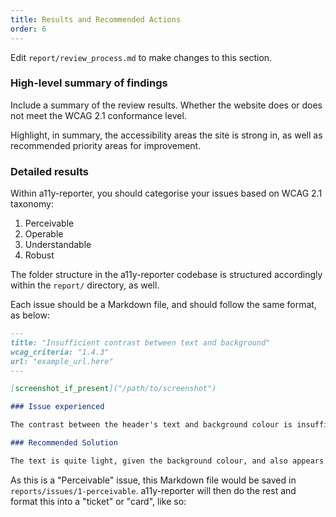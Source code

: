 ```yaml
---
title: Results and Recommended Actions
order: 6
---
```


Edit `report/review_process.md` to make changes to this section.

### High-level summary of findings

Include a summary of the review results. Whether the website does or does not meet the WCAG 2.1 conformance level.

Highlight, in summary, the accessibility areas the site is strong in, as well as recommended priority areas for improvement.

### Detailed results

Within a11y-reporter, you should categorise your issues based on WCAG 2.1 taxonomy:

1. Perceivable
2. Operable
3. Understandable
4. Robust

The folder structure in the a11y-reporter codebase is structured accordingly within the `report/` directory, as well.

Each issue should be a Markdown file, and should follow the same format, as below:

```markdown
---
title: "Insufficient contrast between text and background"
wcag_criteria: "1.4.3"
url: "example_url.here"
---

[screenshot_if_present]("/path/to/screenshot")

### Issue experienced

The contrast between the header's text and background colour is insufficient. Specifically, the contrast ratio is only 2.2:1. A contrast ratio of 4.5:1 is required to conform to WCAG 2.1 Level AA standards.

### Recommended Solution

The text is quite light, given the background colour, and also appears lighter than content elsewhere on the page. I feel the text colour should be darker.
```

As this is a "Perceivable" issue, this Markdown file would be saved in `reports/issues/1-perceivable`. a11y-reporter will then do the rest and format this into a "ticket" or "card", like so:

